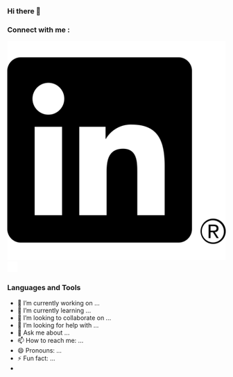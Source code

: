### Hi there 👋


### Connect with me :

[![img_contact](./img/linkedin.svg)](https://acuinet.fr#gh-light-mode-only)
[![img_contact](./img/linkedin.png)](https://acuinet.fr#gh-light-mode-only)

### Languages and Tools

- 🔭 I’m currently working on ...
- 🌱 I’m currently learning ...
- 👯 I’m looking to collaborate on ...
- 🤔 I’m looking for help with ...
- 💬 Ask me about ...
- 📫 How to reach me: ...
- 😄 Pronouns: ...
- ⚡ Fun fact: ...
- 
